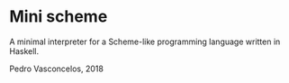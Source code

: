 
# Mini scheme

A minimal interpreter for a Scheme-like programming language
written in Haskell.

Pedro Vasconcelos, 2018
